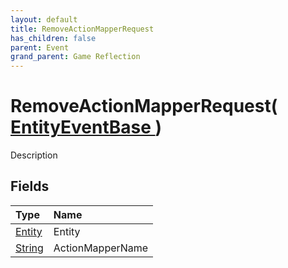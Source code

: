 ```yaml
---
layout: default
title: RemoveActionMapperRequest
has_children: false
parent: Event
grand_parent: Game Reflection
---
```

# RemoveActionMapperRequest( [ EntityEventBase ](/riftbreaker-wiki/docs/game-reflection/events/entity_event_base/) )
Description 

## Fields

| Type | Name |
|:----------|:--------------|
| [Entity](/riftbreaker-wiki/docs/game-reflection/classes/entity/) | Entity |
| [String](/riftbreaker-wiki/docs/game-reflection/components/string/) | ActionMapperName |

